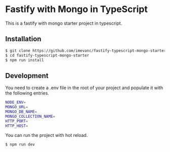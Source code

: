 # Fastify with Mongo in TypeScript

<div>This is a fastify with mongo starter project in typescript.</div>

## Installation

```bash
$ git clone https://github.com/imevanc/fastify-typescript-mongo-starter.git
$ cd fastify-typescript-mongo-starter
$ npm run install
```

## Development

<div>You need to create a .env file in the root of your project and populate it with the following entries.</div>

```bash
NODE_ENV=
MONGO_URL=
MONGO_DB_NAME=
MONGO_COLLECTION_NAME=
HTTP_PORT=
HTTP_HOST=
```

<div>You can run the project with hot reload.</div>

```bash
$ npm run dev
```
